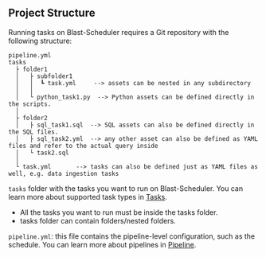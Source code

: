 ## Project Structure

Running tasks on Blast-Scheduler requires a Git repository with the following structure:

```
pipeline.yml
tasks
  ├ folder1
  │   ├ subfolder1
  │   │  ┗ task.yml     --> assets can be nested in any subdirectory
  │   │ 
  │   └ python_task1.py  --> Python assets can be defined directly in the scripts.
  │
  ├ folder2
  │   ├ sql_task1.sql  --> SQL assets can also be defined directly in the SQL files.
  │   ├ sql_task2.yml  --> any other asset can also be defined as YAML files and refer to the actual query inside
  │   └ task2.sql       
  │   
  └ task.yml       --> tasks can also be defined just as YAML files as well, e.g. data ingestion tasks
```

`tasks` folder with the tasks you want to run on Blast-Scheduler. You can learn more about supported task types in [Tasks](project/tasks/tasks.md).
  - All the tasks you want to run must be inside the tasks folder.
  - tasks folder can contain folders/nested folders.
  
`pipeline.yml`: this file contains the pipeline-level configuration, such as the schedule. You can learn more about pipelines in [Pipeline](project/pipeline/pipeline.md).
